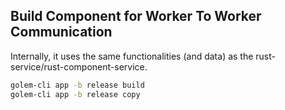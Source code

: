 ## Build Component for Worker To Worker Communication

Internally, it uses the same functionalities (and data) as the rust-service/rust-component-service.

```bash
golem-cli app -b release build
golem-cli app -b release copy
```

